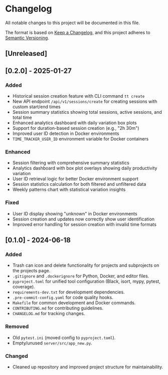 # Changelog

All notable changes to this project will be documented in this file.

The format is based on [Keep a Changelog](https://keepachangelog.com/en/1.0.0/), and this project adheres to [Semantic Versioning](https://semver.org/spec/v2.0.0.html).

## [Unreleased]

## [0.2.0] - 2025-01-27
### Added
- Historical session creation feature with CLI command `tt create`
- New API endpoint `/api/v1/sessions/create` for creating sessions with custom start/end times
- Session summary statistics showing total sessions, active sessions, and total time
- Enhanced analytics dashboard with daily variation box plots
- Support for duration-based session creation (e.g., "2h 30m")
- Improved user ID detection in Docker environments
- `TIME_TRACKER_USER_ID` environment variable for Docker containers

### Enhanced
- Session filtering with comprehensive summary statistics
- Analytics dashboard with box plot overlays showing daily productivity variation
- User ID retrieval logic for better Docker environment support
- Session statistics calculation for both filtered and unfiltered data
- Weekly patterns chart with statistical variation insights

### Fixed
- User ID display showing "unknown" in Docker environments
- Session creation and updates now correctly show user identification
- Improved error handling for session creation with invalid time formats

## [0.1.0] - 2024-06-18
### Added
- Trash can icon and delete functionality for projects and subprojects on the projects page.
- `.gitignore` and `.dockerignore` for Python, Docker, and editor files.
- `pyproject.toml` for unified tool configuration (Black, isort, mypy, pytest, coverage).
- `requirements-dev.txt` for development dependencies.
- `.pre-commit-config.yaml` for code quality hooks.
- `Makefile` for common development and Docker commands.
- `CONTRIBUTING.md` for contributing guidelines.
- `CHANGELOG.md` for tracking changes.

### Removed
- Old `pytest.ini` (moved config to `pyproject.toml`).
- Empty/unused `server/src/app_new.py`.

### Changed
- Cleaned up repository and improved project structure for maintainability. 